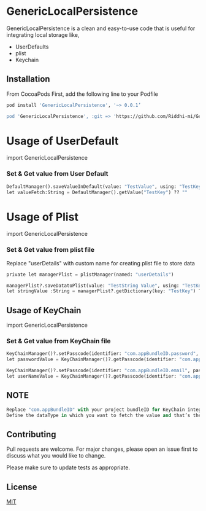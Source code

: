 # GenericLocalPersistence

GenericLocalPersistence is a clean and easy-to-use code that is useful for integrating local storage like, 

* UserDefaults
* plist
* Keychain

## Installation

From CocoaPods
First, add the following line to your Podfile 

```bash
pod install 'GenericLocalPersistence', '~> 0.0.1’

pod 'GenericLocalPersistence', :git => 'https://github.com/Riddhi-mi/GenericLocalPersistence.git'
```


# Usage of UserDefault

import GenericLocalPersistence

### Set & Get value from User Default

```python
DefaultManager().saveValueInDefault(value: "TestValue", using: "TestKey")
let valueFetch:String = DefaultManager().getValue("TestKey") ?? ""
```

# Usage of Plist

import GenericLocalPersistence

### Set & Get value from plist file
Replace "userDetails" with custom name for creating plist file to store data 

```python
private let managerPlist = plistManager(named: "userDetails")
```

```python
managerPlist?.saveDatatoPlist(value: "TestString Value", using: "TestKey")
let stringValue :String = managerPlist?.getDictionary(key: "TestKey") ?? ""
```

## Usage of KeyChain
import GenericLocalPersistence

### Set & Get value from KeyChain file

```python
KeyChainManager()?.setPasscode(identifier: "com.appBundleID.password", passcode:textPassword?.text ?? "");
let passwordValue = KeyChainManager()?.getPasscode(identifier: "com.appBundleID.password") ?? ""

KeyChainManager()?.setPasscode(identifier: "com.appBundleID.email", passcode:textUserName?.text ?? "");
let userNameValue = KeyChainManager()?.getPasscode(identifier: "com.appBundleID.email") ?? ""

```

## NOTE
```python
Replace "com.appBundleID" with your project bundleID for KeyChain integration
Define the dataType in which you want to fetch the value and that’s the way you can get the stored value.
```



## Contributing
Pull requests are welcome. For major changes, please open an issue first to discuss what you would like to change.

Please make sure to update tests as appropriate.

## License
[MIT](https://choosealicense.com/licenses/mit/)
